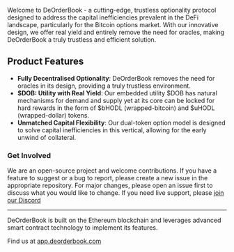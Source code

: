 
Welcome to DeOrderBook - a cutting-edge, trustless optionality protocol designed to address the capital inefficiencies prevalent in the DeFi landscape, particularly for the Bitcoin options market. With our innovative design, we offer real yield and entirely remove the need for oracles, making DeOrderBook a truly trustless and efficient solution.

## Product Features
- **Fully Decentralised Optionality**: DeOrderBook removes the need for oracles in its design, providing a truly trustless environment.
- **$DOB: Utility with Real Yield**: Our embedded utility $DOB has natural mechanisms for demand and supply yet at its core can be locked for hard rewards in the form of $bHODL (wrapped-bitcoin) and $uHODL (wrapped-dollar) tokens.
- **Unmatched Capital Flexibility**: Our dual-token option model is designed to solve capital inefficiencies in this vertical, allowing for the early unwind of collateral.

### Get Involved

We are an open-source project and welcome contributions. If you have a feature to suggest or a bug to report, please create a new issue in the appropriate repository. For major changes, please open an issue first to discuss what you would like to change. If you need live support, please [join our Discord](https://discord.gg/4r5jvZm6)

---

DeOrderBook is built on the Ethereum blockchain and leverages advanced smart contract technology to implement its features.

Find us at [app.deorderbook.com](https://app.deorderbook.com)
